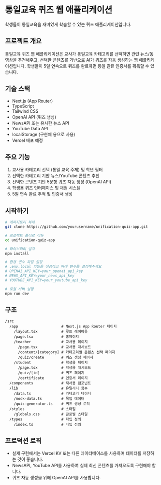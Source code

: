 # 통일교육 퀴즈 웹 애플리케이션

학생들이 통일교육을 재미있게 학습할 수 있는 퀴즈 애플리케이션입니다.

## 프로젝트 개요

통일교육 퀴즈 웹 애플리케이션은 교사가 통일교육 카테고리를 선택하면 관련 뉴스/동영상을 추천해주고, 선택한 콘텐츠를 기반으로 AI가 퀴즈를 자동 생성하는 웹 애플리케이션입니다. 학생들이 5일 연속으로 퀴즈를 완료하면 통일 관련 인증서를 획득할 수 있습니다.

## 기술 스택

- Next.js (App Router)
- TypeScript
- Tailwind CSS
- OpenAI API (퀴즈 생성)
- NewsAPI 또는 유사한 뉴스 API
- YouTube Data API
- localStorage (구현체 용으로 사용)
- Vercel 배포 예정

## 주요 기능

1. 교사용 카테고리 선택 (통일 교육 주제) 및 학년 필터
2. 선택한 카테고리 기반 뉴스/YouTube 콘텐츠 추천
3. 선택한 콘텐츠 기반 5문항 퀴즈 자동 생성 (OpenAI API)
4. 학생용 퀴즈 인터페이스 및 채점 시스템
5. 5일 연속 완료 추적 및 인증서 생성

## 시작하기

```bash
# 레파지토리 복제
git clone https://github.com/yourusername/unification-quiz-app.git

# 프로젝트 폴더로 이동
cd unification-quiz-app

# 라이브러리 설치
npm install

# 환경 변수 파일 설정
# .env.local 파일을 생성하고 아래 변수를 설정해주세요
# OPENAI_API_KEY=your_openai_api_key
# NEWS_API_KEY=your_news_api_key
# YOUTUBE_API_KEY=your_youtube_api_key

# 로컬 서버 실행
npm run dev
```

## 구조

```
/src
  /app                    # Next.js App Router 페이지
    /layout.tsx           # 루트 레이아웃
    /page.tsx             # 홈페이지
    /teacher              # 교사용 페이지
      /page.tsx           # 교사용 대시보드
      /content/[category] # 카테고리별 콘텐츠 선택 페이지
      /quiz/create        # 퀴즈 생성 페이지
    /student              # 학생용 페이지
      /page.tsx           # 학생용 대시보드
      /quiz/[id]          # 퀴즈 페이지
      /certificate        # 인증서 페이지
  /components             # 재사용 컴포넌트
  /lib                    # 유틸리티 함수
    /data.ts              # 카테고리 데이터
    /mock-data.ts         # 목업 데이터
    /quiz-generator.ts    # 퀴즈 생성 로직
  /styles                 # 스타일
    /globals.css          # 글로벌 스타일
  /types                  # 타입 정의
    /index.ts             # 타입 정의
```

## 프로덕션 로직

- 실제 구현에서는 Vercel KV 또는 다른 데이터베이스를 사용하여 데이터를 저장하는 것이 좋습니다.
- NewsAPI, YouTube API를 사용하여 실제 최신 콘텐츠를 가져오도록 구현해야 합니다.
- 퀴즈 자동 생성을 위해 OpenAI API를 사용합니다.
